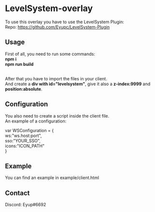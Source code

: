 # LevelSystem-overlay
To use this overlay you have to use the LevelSystem Plugin: <br/>
Repo: https://github.com/Eyupc/LevelSystem-Plugin <br/>

## Usage
First of all, you need to run some commands: <br/>
**npm i** <br/>
**npm run build** <br/><br/>

After that you have to import the files in your client. <br/>
And create a **div with id="levelsystem"**, give it also a **z-index:9999** and **position:absolute**.

## Configuration
You also need to create a script inside the client file. <br/>
An example of a configuration: <br/>

var WSConfiguration = {<br/>
	ws:"ws.host:port",<br/>
	sso:"YOUR_SSO",<br/>
	icons:"ICON_PATH"<br/>
}

## Example
You can find an example in example/client.html
## Contact
Discord: Eyup#6692
